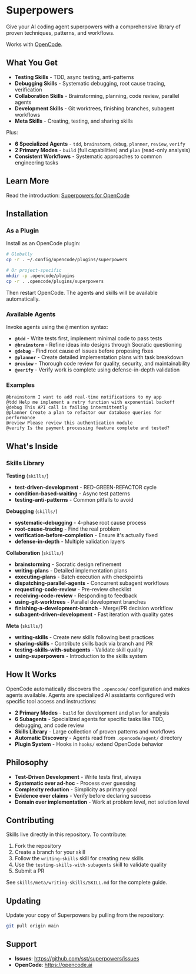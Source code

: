 # Superpowers

Give your AI coding agent superpowers with a comprehensive library of proven techniques, patterns, and workflows.

Works with [OpenCode](https://opencode.ai).

## What You Get

- **Testing Skills** - TDD, async testing, anti-patterns
- **Debugging Skills** - Systematic debugging, root cause tracing, verification
- **Collaboration Skills** - Brainstorming, planning, code review, parallel agents
- **Development Skills** - Git worktrees, finishing branches, subagent workflows
- **Meta Skills** - Creating, testing, and sharing skills

Plus:
- **6 Specialized Agents** - `tdd`, `brainstorm`, `debug`, `planner`, `review`, `verify`
- **2 Primary Modes** - `build` (full capabilities) and `plan` (read-only analysis)
- **Consistent Workflows** - Systematic approaches to common engineering tasks

## Learn More

Read the introduction: [Superpowers for OpenCode](https://blog.fsck.com/2025/10/09/superpowers/)

## Installation

### As a Plugin

Install as an OpenCode plugin:

```bash
# Globally
cp -r . ~/.config/opencode/plugins/superpowers

# Or project-specific
mkdir -p .opencode/plugins
cp -r . .opencode/plugins/superpowers
```

Then restart OpenCode. The agents and skills will be available automatically.

### Available Agents

Invoke agents using the `@` mention syntax:

- **`@tdd`** - Write tests first, implement minimal code to pass tests
- **`@brainstorm`** - Refine ideas into designs through Socratic questioning
- **`@debug`** - Find root cause of issues before proposing fixes
- **`@planner`** - Create detailed implementation plans with task breakdown
- **`@review`** - Thorough code review for quality, security, and maintainability
- **`@verify`** - Verify work is complete using defense-in-depth validation

### Examples

```
@brainstorm I want to add real-time notifications to my app
@tdd Help me implement a retry function with exponential backoff
@debug This API call is failing intermittently
@planner Create a plan to refactor our database queries for performance
@review Please review this authentication module
@verify Is the payment processing feature complete and tested?
```

## What's Inside

### Skills Library

**Testing** (`skills/`)
- **test-driven-development** - RED-GREEN-REFACTOR cycle
- **condition-based-waiting** - Async test patterns
- **testing-anti-patterns** - Common pitfalls to avoid

**Debugging** (`skills/`)
- **systematic-debugging** - 4-phase root cause process
- **root-cause-tracing** - Find the real problem
- **verification-before-completion** - Ensure it's actually fixed
- **defense-in-depth** - Multiple validation layers

**Collaboration** (`skills/`)
- **brainstorming** - Socratic design refinement
- **writing-plans** - Detailed implementation plans
- **executing-plans** - Batch execution with checkpoints
- **dispatching-parallel-agents** - Concurrent subagent workflows
- **requesting-code-review** - Pre-review checklist
- **receiving-code-review** - Responding to feedback
- **using-git-worktrees** - Parallel development branches
- **finishing-a-development-branch** - Merge/PR decision workflow
- **subagent-driven-development** - Fast iteration with quality gates

**Meta** (`skills/`)
- **writing-skills** - Create new skills following best practices
- **sharing-skills** - Contribute skills back via branch and PR
- **testing-skills-with-subagents** - Validate skill quality
- **using-superpowers** - Introduction to the skills system

## How It Works

OpenCode automatically discovers the `.opencode/` configuration and makes agents available. Agents are specialized AI assistants configured with specific tool access and instructions:

- **2 Primary Modes** - `build` for development and `plan` for analysis
- **6 Subagents** - Specialized agents for specific tasks like TDD, debugging, and code review
- **Skills Library** - Large collection of proven patterns and workflows
- **Automatic Discovery** - Agents read from `.opencode/agent/` directory
- **Plugin System** - Hooks in `hooks/` extend OpenCode behavior

## Philosophy

- **Test-Driven Development** - Write tests first, always
- **Systematic over ad-hoc** - Process over guessing
- **Complexity reduction** - Simplicity as primary goal
- **Evidence over claims** - Verify before declaring success
- **Domain over implementation** - Work at problem level, not solution level

## Contributing

Skills live directly in this repository. To contribute:

1. Fork the repository
2. Create a branch for your skill
3. Follow the `writing-skills` skill for creating new skills
4. Use the `testing-skills-with-subagents` skill to validate quality
5. Submit a PR

See `skills/meta/writing-skills/SKILL.md` for the complete guide.

## Updating

Update your copy of Superpowers by pulling from the repository:

```bash
git pull origin main
```

## Support

- **Issues**: https://github.com/sst/superpowers/issues
- **OpenCode**: https://opencode.ai
